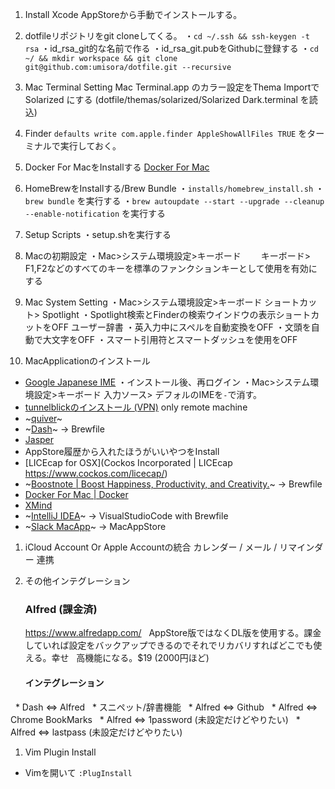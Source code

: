 
1. Install Xcode
AppStoreから手動でインストールする。

1. dotfileリポジトリをgit cloneしてくる。
・`cd ~/.ssh && ssh-keygen -t rsa`
・id_rsa_git的な名前で作る
・id_rsa_git.pubをGithubに登録する
・`cd ~/ && mkdir workspace && git clone git@github.com:umisora/dotfile.git --recursive`

1. Mac Terminal Setting
   Mac Terminal.app のカラー設定をThema ImportでSolarized にする (dotfile/themas/solarized/Solarized Dark.terminal を読込)

1. Finder
   `defaults write com.apple.finder AppleShowAllFiles TRUE` をターミナルで実行しておく。

1. Docker For MacをInstallする
   [Docker For Mac](https://docs.docker.com/docker-for-mac/)

1. HomeBrewをInstallする/Brew Bundle
・`installs/homebrew_install.sh`
・`brew bundle` を実行する
・`brew autoupdate --start --upgrade --cleanup --enable-notification` を実行する

1. Setup Scripts
・setup.shを実行する

1. Macの初期設定
・Mac>システム環境設定>キーボード
　　キーボード>　F1,F2などのすべてのキーを標準のファンクションキーとして使用を有効にする

1. Mac System Setting
・Mac>システム環境設定>キーボード
  ショートカット> Spotlight 
  ・Spotlight検索とFinderの検索ウインドウの表示ショートカットをOFF
  ユーザー辞書
  ・英入力中にスペルを自動変換をOFF
  ・文頭を自動で大文字をOFF
  ・スマート引用符とスマートダッシュを使用をOFF

1. MacApplicationのインストール
  * [Google Japanese IME](https://www.google.co.jp/ime/)
    ・インストール後、再ログイン
    ・Mac>システム環境設定>キーボード
      入力ソース> デフォルのIMEを`-`で消す。
  * [tunnelblickのインストール (VPN)](https://tunnelblick.net/downloads.html) only remote machine
  * ~[quiver](http://happenapps.com/#quiver)~
  * ~[Dash](https://kapeli.com/dash)~  -> Brewfile
  * [Jasper](https://jasperapp.io/)  
  * AppStore履歴から入れたほうがいいやつをInstall
  * [LICEcap for OSX](Cockos Incorporated | LICEcap https://www.cockos.com/licecap/)
  * ~[Boostnote \| Boost Happiness, Productivity, and Creativity\.](https://boostnote.io/)~  -> Brewfile
  * [Docker For Mac \| Docker](https://www.docker.com/docker-mac)
  * [XMind](http://jp.xmind.net/)
  * ~[IntelliJ IDEA](https://www.jetbrains.com/idea/)~ -> VisualStudioCode with Brewfile
  * ~[Slack MacApp](https://slack.com/intl/ja-jp/downloads/osx)~ -> MacAppStore

1. iCloud Account Or Apple Accountの統合
   カレンダー / メール / リマインダー 連携

1. その他インテグレーション
   ### Alfred (課金済)  
   https://www.alfredapp.com/
   AppStore版ではなくDL版を使用する。課金していれば設定をバックアップできるのでそれでリカバリすればどこでも使える。幸せ
   高機能になる。$19 (2000円ほど)

   #### インテグレーション
   * Dash ⇔ Alfred
   * スニペット/辞書機能
   * Alfred ⇔ Github
   * Alfred ⇔ Chrome BookMarks 
   * Alfred ⇔ 1password (未設定だけどやりたい)
   * Alfred ⇔ lastpass (未設定だけどやりたい)

 1. Vim Plugin Install
   * Vimを開いて `:PlugInstall`
